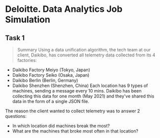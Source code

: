 # Deloitte. Data Analytics Job Simulation

## Task 1
> Summary
Using a data unification algorithm, the tech team at our client, Daikibo, has converted all telemetry data collected from its 4 factories:

- Daikibo Factory Meiyo (Tokyo, Japan)
- Daikibo Factory Seiko (Osaka, Japan)
- Daikibo Berlin (Berlin, Germany)
- Daikibo Shenzhen (Shenzhen, China)
Each location has 9 types of machines, sending a message every 10 mins. Daikibo has been collecting this data for one month (May 2021) and they've shared this data in the form of a single JSON file.

The reason the client wanted to collect telemetry was to answer 2 questions:

- In which location did machines break the most?
- What are the machines that broke most often in that location?
